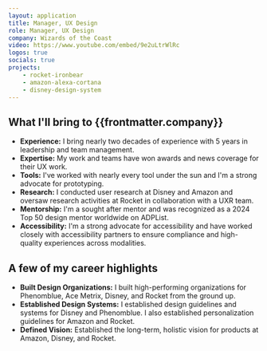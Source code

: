 ```yaml
---
layout: application
title: Manager, UX Design
role: Manager, UX Design
company: Wizards of the Coast
video: https://www.youtube.com/embed/9e2uLtrWlRc
logos: true
socials: true
projects:
    - rocket-ironbear
    - amazon-alexa-cortana
    - disney-design-system
---
```


<script setup>
    import { useData } from 'vitepress'
    const { frontmatter } = useData()
</script>

## What I'll bring to {{frontmatter.company}}
- **Experience:** I bring nearly two decades of experience with 5 years in leadership and team management.
- **Expertise:** My work and teams have won awards and news coverage for their UX work.
- **Tools:** I've worked with nearly every tool under the sun and I'm a strong advocate for prototyping.
- **Research:** I conducted user research at Disney and Amazon and oversaw research activities at Rocket in collaboration with a UXR team.
- **Mentorship:** I'm a sought after mentor and was recognized as a 2024 Top 50 design mentor worldwide on ADPList.
- **Accessibility:** I'm a strong advocate for accessibility and have worked closely with accessibility partners to ensure compliance and high-quality experiences across modalities.

## A few of my career highlights
- **Built Design Organizations:** I built high-performing organizations for Phenomblue, Ace Metrix, Disney, and Rocket from the ground up.
- **Established Design Systems:** I established design guidelines and systems for Disney and Phenomblue. I also established personalization guidelines for Amazon and Rocket.
- **Defined Vision:** Established the long-term, holistic vision for products at Amazon, Disney, and Rocket.